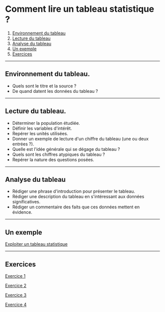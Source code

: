 # Comment lire un tableau statistique ?

1. [Environnement du tableau](#/4/1)  
2. [Lecture du tableau](#/4/2)   
3. [Analyse du tableau](#/4/3)  
4. [Un exemple](#/4/4)  
5. [Exercices](#/4/5)  

----

## Environnement du tableau.

- Quels sont le titre et la source ?
- De quand datent les données du tableau ?

----


## Lecture du tableau.

- Déterminer la population étudiée.
- Définir les variables d'intérêt.
- Repérer les unités utilisées.
- Donner un exemple de lecture d'un chiffre du tableau (une ou deux entrées ?).
- Quelle est l'idée générale qui se dégage du tableau ?
- Quels sont les chiffres atypiques du tableau ?
- Repérer la nature des questions posées.

----

## Analyse du tableau

- Rédiger une phrase d'introduction pour présenter le tableau.  
- Rédiger une description du tableau en s'intéressant aux données significatives.  
- Rédiger un commentaire des faits que ces données mettent en évidence.  

----

## Un exemple  

[Exploiter un tableau statistique](http://www.i-manuel.fr/PASTMG_ECOT/PASTMG_ECOTpart11dos14CO2fm1.htm?Mobile=1&Source=%2F_layouts%2Fmobile%2Fview.aspx%3FList%3D8ab2c4d7-8d38-4c0d-b77c-1408659e6834%26View%3Da841ad66-8424-42d0-84ec-62b3a5bfde65%26CurrentPage%3D1)

----

## Exercices

[Exercice 1](files/exercice1.ods)  

[Exercice 2](files/exercice2.ods)  

[Exercice 3](files/exercice3.ods)  

[Exercice 4](files/exercice4.ods)  
